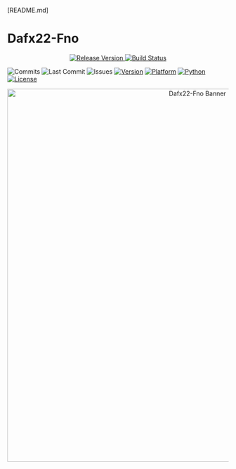 [README.md]

# Dafx22-Fno

<p align="center">
  <a href="https://github.com/whisprer/dafx22-fno/releases"> 
    <img src="https://img.shields.io/github/v/release/whisprer/dafx22-fno?color=4CAF50&label=release" alt="Release Version"> 
  </a>
  <a href="https://github.com/whisprer/dafx22-fno/actions"> 
    <img src="https://img.shields.io/github/actions/workflow/status/whisprer/dafx22-fno/lint-and-plot.yml?label=build" alt="Build Status"> 
  </a>
</p>

![Commits](https://img.shields.io/github/commit-activity/m/whisprer/dafx22-fno?label=commits) 
![Last Commit](https://img.shields.io/github/last-commit/whisprer/dafx22-fno) 
![Issues](https://img.shields.io/github/issues/whisprer/dafx22-fno) 
[![Version](https://img.shields.io/badge/version-3.1.1-blue.svg)](https://github.com/whisprer/dafx22-fno) 
[![Platform](https://img.shields.io/badge/platform-Windows%2010%2F11-lightgrey.svg)](https://www.microsoft.com/windows)
[![Python](https://img.shields.io/badge/python-3.8%2B-blue.svg)](https://www.python.org)
[![License](https://img.shields.io/badge/license-MIT-green.svg)](LICENSE)

<p align="center">
  <img src="dafx22-fno-banner.png" width="850" alt="Dafx22-Fno Banner">
